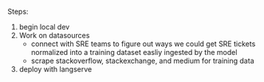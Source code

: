 Steps:

1. begin local dev
2. Work on datasources 
    - connect with SRE teams to figure out ways we could get SRE tickets normalized into a training dataset easliy ingested by the model
    - scrape stackoverflow, stackexchange, and medium for training data
3. deploy with langserve
